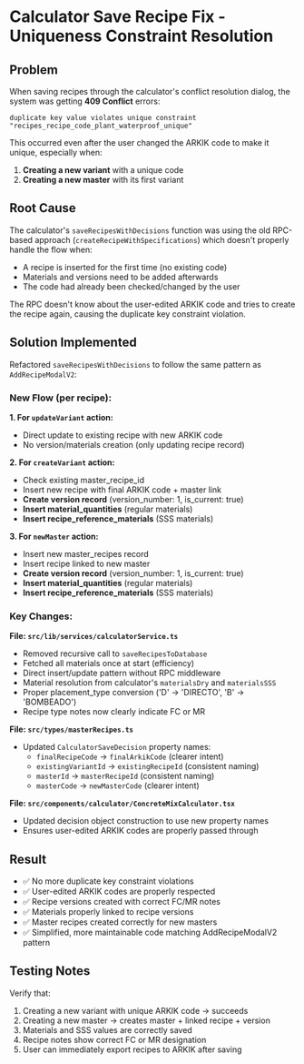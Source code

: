 # Calculator Save Recipe Fix - Uniqueness Constraint Resolution

## Problem
When saving recipes through the calculator's conflict resolution dialog, the system was getting **409 Conflict** errors:
```
duplicate key value violates unique constraint "recipes_recipe_code_plant_waterproof_unique"
```

This occurred even after the user changed the ARKIK code to make it unique, especially when:
1. **Creating a new variant** with a unique code
2. **Creating a new master** with its first variant

## Root Cause
The calculator's `saveRecipesWithDecisions` function was using the old RPC-based approach (`createRecipeWithSpecifications`) which doesn't properly handle the flow when:
- A recipe is inserted for the first time (no existing code)
- Materials and versions need to be added afterwards
- The code had already been checked/changed by the user

The RPC doesn't know about the user-edited ARKIK code and tries to create the recipe again, causing the duplicate key constraint violation.

## Solution Implemented
Refactored `saveRecipesWithDecisions` to follow the same pattern as `AddRecipeModalV2`:

### New Flow (per recipe):

**1. For `updateVariant` action:**
- Direct update to existing recipe with new ARKIK code
- No version/materials creation (only updating recipe record)

**2. For `createVariant` action:**
- Check existing master_recipe_id
- Insert new recipe with final ARKIK code + master link
- **Create version record** (version_number: 1, is_current: true)
- **Insert material_quantities** (regular materials)
- **Insert recipe_reference_materials** (SSS materials)

**3. For `newMaster` action:**
- Insert new master_recipes record
- Insert recipe linked to new master
- **Create version record** (version_number: 1, is_current: true)
- **Insert material_quantities** (regular materials)
- **Insert recipe_reference_materials** (SSS materials)

### Key Changes:

**File: `src/lib/services/calculatorService.ts`**
- Removed recursive call to `saveRecipesToDatabase` 
- Fetched all materials once at start (efficiency)
- Direct insert/update pattern without RPC middleware
- Material resolution from calculator's `materialsDry` and `materialsSSS`
- Proper placement_type conversion ('D' → 'DIRECTO', 'B' → 'BOMBEADO')
- Recipe type notes now clearly indicate FC or MR

**File: `src/types/masterRecipes.ts`**
- Updated `CalculatorSaveDecision` property names:
  - `finalRecipeCode` → `finalArkikCode` (clearer intent)
  - `existingVariantId` → `existingRecipeId` (consistent naming)
  - `masterId` → `masterRecipeId` (consistent naming)
  - `masterCode` → `newMasterCode` (clearer intent)

**File: `src/components/calculator/ConcreteMixCalculator.tsx`**
- Updated decision object construction to use new property names
- Ensures user-edited ARKIK codes are properly passed through

## Result
- ✅ No more duplicate key constraint violations
- ✅ User-edited ARKIK codes are properly respected
- ✅ Recipe versions created with correct FC/MR notes
- ✅ Materials properly linked to recipe versions
- ✅ Master recipes created correctly for new masters
- ✅ Simplified, more maintainable code matching AddRecipeModalV2 pattern

## Testing Notes
Verify that:
1. Creating a new variant with unique ARKIK code → succeeds
2. Creating a new master → creates master + linked recipe + version
3. Materials and SSS values are correctly saved
4. Recipe notes show correct FC or MR designation
5. User can immediately export recipes to ARKIK after saving
